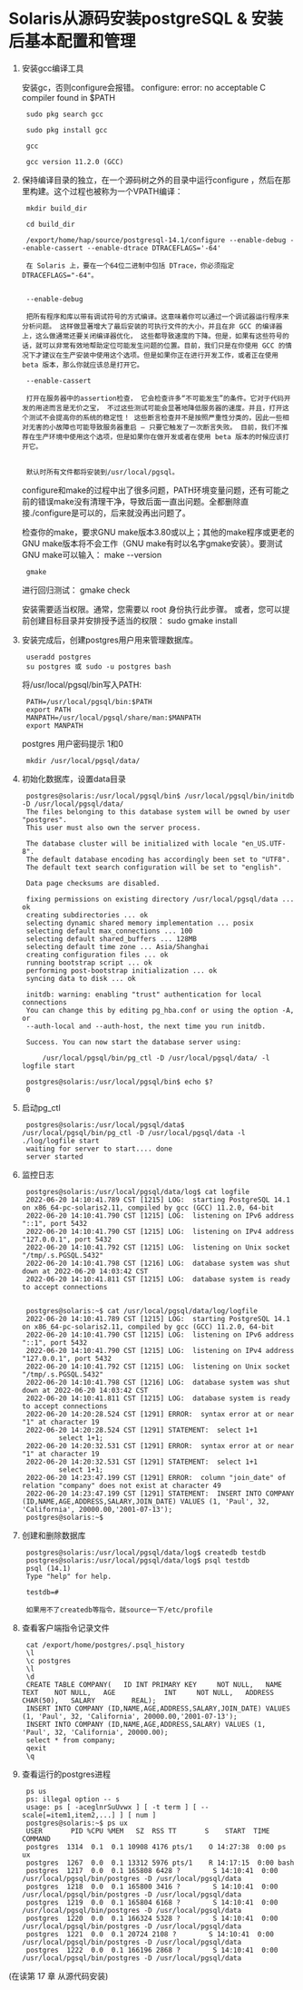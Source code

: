 


# Solaris从源码安装postgreSQL & 安装后基本配置和管理

1. 安装gcc编译工具
	
	
	安装gc，否则configure会报错。
		configure: error: no acceptable C compiler found in $PATH

		sudo pkg search gcc

		sudo pkg install gcc

		gcc

		gcc version 11.2.0 (GCC)

2. 保持编译目录的独立，在一个源码树之外的目录中运行configure ，然后在那里构建。这个过程也被称为一个VPATH编译：

		mkdir build_dir

		cd build_dir

		/export/home/hap/source/postgresql-14.1/configure --enable-debug --enable-cassert --enable-dtrace DTRACEFLAGS='-64'
	
		在 Solaris 上，要在一个64位二进制中包括 DTrace，你必须指定DTRACEFLAGS="-64"。


		--enable-debug
		
		把所有程序和库以带有调试符号的方式编译。这意味着你可以通过一个调试器运行程序来分析问题。 这样做显著增大了最后安装的可执行文件的大小，并且在非 GCC 的编译器上，这么做通常还要关闭编译器优化， 这些都导致速度的下降。但是，如果有这些符号的话，就可以非常有效地帮助定位可能发生问题的位置。目前，我们只是在你使用 GCC 的情况下才建议在生产安装中使用这个选项。但是如果你正在进行开发工作，或者正在使用 beta 版本，那么你就应该总是打开它。

		--enable-cassert
		
		打开在服务器中的assertion检查， 它会检查许多“不可能发生”的条件。它对于代码开发的用途而言是无价之宝， 不过这些测试可能会显著地降低服务器的速度。并且，打开这个测试不会提高你的系统的稳定性！ 这些断言检查并不是按照严重性分类的，因此一些相对无害的小故障也可能导致服务器重启 — 只要它触发了一次断言失败。 目前，我们不推荐在生产环境中使用这个选项，但是如果你在做开发或者在使用 beta 版本的时候应该打开它。


		默认时所有文件都将安装到/usr/local/pgsql。
	configure和make的过程中出了很多问题，PATH环境变量问题，还有可能之前的错误make没有清理干净，导致后面一直出问题。全都删除直接./configure是可以的，后来就没再出问题了。



	检查你的make，要求GNU make版本3.80或以上；其他的make程序或更老的GNU make版本将不会工作（GNU make有时以名字gmake安装）。要测试GNU make可以输入：
		make --version
		
		gmake 

	进行回归测试：
		gmake check


	安装需要适当权限。通常，您需要以 root 身份执行此步骤。 或者，您可以提前创建目标目录并安排授予适当的权限：
		sudo gmake install

3. 安装完成后，创建postgres用户用来管理数据库。

		useradd postgres
		su postgres 或 sudo -u postgres bash

	将/usr/local/pgsql/bin写入PATH:
	
		PATH=/usr/local/pgsql/bin:$PATH
		export PATH
		MANPATH=/usr/local/pgsql/share/man:$MANPATH
		export MANPATH

	postgres 用户密码提示 1和0

		mkdir /usr/local/pgsql/data/

4. 初始化数据库，设置data目录

		postgres@solaris:/usr/local/pgsql/bin$ /usr/local/pgsql/bin/initdb -D /usr/local/pgsql/data/
		The files belonging to this database system will be owned by user "postgres".
		This user must also own the server process.

		The database cluster will be initialized with locale "en_US.UTF-8".
		The default database encoding has accordingly been set to "UTF8".
		The default text search configuration will be set to "english".

		Data page checksums are disabled.

		fixing permissions on existing directory /usr/local/pgsql/data ... ok
		creating subdirectories ... ok
		selecting dynamic shared memory implementation ... posix
		selecting default max_connections ... 100
		selecting default shared_buffers ... 128MB
		selecting default time zone ... Asia/Shanghai
		creating configuration files ... ok
		running bootstrap script ... ok
		performing post-bootstrap initialization ... ok
		syncing data to disk ... ok

		initdb: warning: enabling "trust" authentication for local connections
		You can change this by editing pg_hba.conf or using the option -A, or
		--auth-local and --auth-host, the next time you run initdb.

		Success. You can now start the database server using:

			/usr/local/pgsql/bin/pg_ctl -D /usr/local/pgsql/data/ -l logfile start

		postgres@solaris:/usr/local/pgsql/bin$ echo $?
		0

5. 启动pg_ctl

		postgres@solaris:/usr/local/pgsql/data$ /usr/local/pgsql/bin/pg_ctl -D /usr/local/pgsql/data -l ./log/logfile start
		waiting for server to start.... done
		server started



6. 监控日志

		postgres@solaris:/usr/local/pgsql/data/log$ cat logfile 
		2022-06-20 14:10:41.789 CST [1215] LOG:  starting PostgreSQL 14.1 on x86_64-pc-solaris2.11, compiled by gcc (GCC) 11.2.0, 64-bit
		2022-06-20 14:10:41.790 CST [1215] LOG:  listening on IPv6 address "::1", port 5432
		2022-06-20 14:10:41.790 CST [1215] LOG:  listening on IPv4 address "127.0.0.1", port 5432
		2022-06-20 14:10:41.792 CST [1215] LOG:  listening on Unix socket "/tmp/.s.PGSQL.5432"
		2022-06-20 14:10:41.798 CST [1216] LOG:  database system was shut down at 2022-06-20 14:03:42 CST
		2022-06-20 14:10:41.811 CST [1215] LOG:  database system is ready to accept connections


		postgres@solaris:~$ cat /usr/local/pgsql/data/log/logfile
		2022-06-20 14:10:41.789 CST [1215] LOG:  starting PostgreSQL 14.1 on x86_64-pc-solaris2.11, compiled by gcc (GCC) 11.2.0, 64-bit
		2022-06-20 14:10:41.790 CST [1215] LOG:  listening on IPv6 address "::1", port 5432
		2022-06-20 14:10:41.790 CST [1215] LOG:  listening on IPv4 address "127.0.0.1", port 5432
		2022-06-20 14:10:41.792 CST [1215] LOG:  listening on Unix socket "/tmp/.s.PGSQL.5432"
		2022-06-20 14:10:41.798 CST [1216] LOG:  database system was shut down at 2022-06-20 14:03:42 CST
		2022-06-20 14:10:41.811 CST [1215] LOG:  database system is ready to accept connections
		2022-06-20 14:20:28.524 CST [1291] ERROR:  syntax error at or near "1" at character 19
		2022-06-20 14:20:28.524 CST [1291] STATEMENT:  select 1+1
				select 1+1;
		2022-06-20 14:20:32.531 CST [1291] ERROR:  syntax error at or near "1" at character 19
		2022-06-20 14:20:32.531 CST [1291] STATEMENT:  select 1+1
				select 1+1;
		2022-06-20 14:23:47.199 CST [1291] ERROR:  column "join_date" of relation "company" does not exist at character 49
		2022-06-20 14:23:47.199 CST [1291] STATEMENT:  INSERT INTO COMPANY (ID,NAME,AGE,ADDRESS,SALARY,JOIN_DATE) VALUES (1, 'Paul', 32, 'California', 20000.00,'2001-07-13');
		postgres@solaris:~$ 

7. 创建和删除数据库

		postgres@solaris:/usr/local/pgsql/data/log$ createdb testdb
		postgres@solaris:/usr/local/pgsql/data/log$ psql testdb
		psql (14.1)
		Type "help" for help.

		testdb=# 

		如果用不了createdb等指令，就source一下/etc/profile

8. 查看客户端指令记录文件

		cat /export/home/postgres/.psql_history 
		\l
		\c postgres 
		\l
		\d
		CREATE TABLE COMPANY(   ID INT PRIMARY KEY     NOT NULL,   NAME           TEXT    NOT NULL,   AGE            INT     NOT NULL,   ADDRESS        CHAR(50),   SALARY         REAL);
		INSERT INTO COMPANY (ID,NAME,AGE,ADDRESS,SALARY,JOIN_DATE) VALUES (1, 'Paul', 32, 'California', 20000.00,'2001-07-13');
		INSERT INTO COMPANY (ID,NAME,AGE,ADDRESS,SALARY) VALUES (1, 'Paul', 32, 'California', 20000.00);
		select * from company;
		qexit
		\q


9. 查看运行的postgres进程

		ps us
		ps: illegal option -- s
		usage: ps [ -aceglnrSuUvwx ] [ -t term ] [ --scale[=item1,item2,...] ] [ num ]
		postgres@solaris:~$ ps ux
		USER       PID %CPU %MEM   SZ  RSS TT       S    START  TIME COMMAND
		postgres  1314  0.1  0.1 10908 4176 pts/1    O 14:27:38  0:00 ps ux
		postgres  1267  0.0  0.1 13312 5976 pts/1    R 14:17:15  0:00 bash
		postgres  1217  0.0  0.1 165808 6428 ?        S 14:10:41  0:00 /usr/local/pgsql/bin/postgres -D /usr/local/pgsql/data
		postgres  1218  0.0  0.1 165800 3416 ?        S 14:10:41  0:00 /usr/local/pgsql/bin/postgres -D /usr/local/pgsql/data
		postgres  1219  0.0  0.1 165804 6168 ?        S 14:10:41  0:00 /usr/local/pgsql/bin/postgres -D /usr/local/pgsql/data
		postgres  1220  0.0  0.1 166324 5328 ?        S 14:10:41  0:00 /usr/local/pgsql/bin/postgres -D /usr/local/pgsql/data
		postgres  1221  0.0  0.1 20724 2108 ?        S 14:10:41  0:00 /usr/local/pgsql/bin/postgres -D /usr/local/pgsql/data
		postgres  1222  0.0  0.1 166196 2868 ?        S 14:10:41  0:00 /usr/local/pgsql/bin/postgres -D /usr/local/pgsql/data






(在读第 17 章 从源代码安装)







